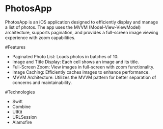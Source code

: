 # PhotosApp

PhotosApp is an iOS application designed to efficiently display and manage a list of photos. The app uses the MVVM (Model-View-ViewModel) architecture, supports pagination, and provides a full-screen image viewing experience with zoom capabilities.

#Features

- Paginated Photo List: Loads photos in batches of 10.
- Image and Title Display: Each cell shows an image and its title.
- Full-Screen Zoom: View images in full-screen with zoom functionality.
- Image Caching: Efficiently caches images to enhance performance.
- MVVM Architecture: Utilizes the MVVM pattern for better separation of concerns and maintainability.
  
#Technologies

- Swift
- Combine
- UIKit
- URLSession
- Alamofire 
